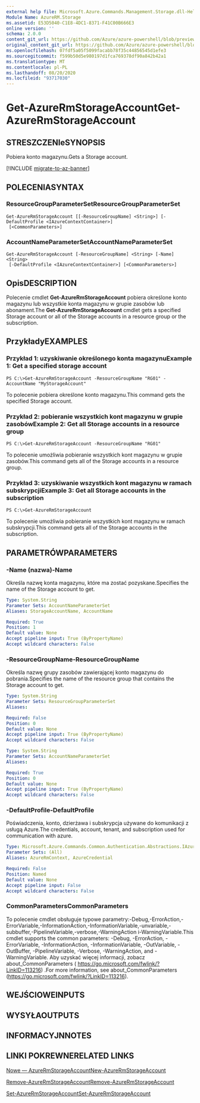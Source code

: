 ```yaml
---
external help file: Microsoft.Azure.Commands.Management.Storage.dll-Help.xml
Module Name: AzureRM.Storage
ms.assetid: E53D5040-C1E8-4DC1-8371-F41C00B666E3
online version: ''
schema: 2.0.0
content_git_url: https://github.com/Azure/azure-powershell/blob/preview/src/ResourceManager/Storage/Stack/Commands.Management.Storage/help/Get-AzureRmStorageAccount.md
original_content_git_url: https://github.com/Azure/azure-powershell/blob/preview/src/ResourceManager/Storage/Stack/Commands.Management.Storage/help/Get-AzureRmStorageAccount.md
ms.openlocfilehash: 07fdf5a05f5099facabb78f35c44856545d1efe3
ms.sourcegitcommit: f599b50d5e980197d1fca769378df90a842b42a1
ms.translationtype: MT
ms.contentlocale: pl-PL
ms.lasthandoff: 08/20/2020
ms.locfileid: "93717030"
---
```

# <span data-ttu-id="00c39-101">Get-AzureRmStorageAccount</span><span class="sxs-lookup"><span data-stu-id="00c39-101">Get-AzureRmStorageAccount</span></span>

## <span data-ttu-id="00c39-102">STRESZCZENIe</span><span class="sxs-lookup"><span data-stu-id="00c39-102">SYNOPSIS</span></span>
<span data-ttu-id="00c39-103">Pobiera konto magazynu.</span><span class="sxs-lookup"><span data-stu-id="00c39-103">Gets a Storage account.</span></span>

[!INCLUDE [migrate-to-az-banner](../../includes/migrate-to-az-banner.md)]

## <span data-ttu-id="00c39-104">POLECENIA</span><span class="sxs-lookup"><span data-stu-id="00c39-104">SYNTAX</span></span>

### <span data-ttu-id="00c39-105">ResourceGroupParameterSet</span><span class="sxs-lookup"><span data-stu-id="00c39-105">ResourceGroupParameterSet</span></span>
```
Get-AzureRmStorageAccount [[-ResourceGroupName] <String>] [-DefaultProfile <IAzureContextContainer>]
 [<CommonParameters>]
```

### <span data-ttu-id="00c39-106">AccountNameParameterSet</span><span class="sxs-lookup"><span data-stu-id="00c39-106">AccountNameParameterSet</span></span>
```
Get-AzureRmStorageAccount [-ResourceGroupName] <String> [-Name] <String>
 [-DefaultProfile <IAzureContextContainer>] [<CommonParameters>]
```

## <span data-ttu-id="00c39-107">Opis</span><span class="sxs-lookup"><span data-stu-id="00c39-107">DESCRIPTION</span></span>
<span data-ttu-id="00c39-108">Polecenie cmdlet **Get-AzureRmStorageAccount** pobiera określone konto magazynu lub wszystkie konta magazynu w grupie zasobów lub abonament.</span><span class="sxs-lookup"><span data-stu-id="00c39-108">The **Get-AzureRmStorageAccount** cmdlet gets a specified Storage account or all of the Storage accounts in a resource group or the subscription.</span></span>

## <span data-ttu-id="00c39-109">Przykłady</span><span class="sxs-lookup"><span data-stu-id="00c39-109">EXAMPLES</span></span>

### <span data-ttu-id="00c39-110">Przykład 1: uzyskiwanie określonego konta magazynu</span><span class="sxs-lookup"><span data-stu-id="00c39-110">Example 1: Get a specified storage account</span></span>
```
PS C:\>Get-AzureRmStorageAccount -ResourceGroupName "RG01" -AccountName "MyStorageAccount"
```

<span data-ttu-id="00c39-111">To polecenie pobiera określone konto magazynu.</span><span class="sxs-lookup"><span data-stu-id="00c39-111">This command gets the specified Storage account.</span></span>

### <span data-ttu-id="00c39-112">Przykład 2: pobieranie wszystkich kont magazynu w grupie zasobów</span><span class="sxs-lookup"><span data-stu-id="00c39-112">Example 2: Get all Storage accounts in a resource group</span></span>
```
PS C:\>Get-AzureRmStorageAccount -ResourceGroupName "RG01"
```

<span data-ttu-id="00c39-113">To polecenie umożliwia pobieranie wszystkich kont magazynu w grupie zasobów.</span><span class="sxs-lookup"><span data-stu-id="00c39-113">This command gets all of the Storage accounts in a resource group.</span></span>

### <span data-ttu-id="00c39-114">Przykład 3: uzyskiwanie wszystkich kont magazynu w ramach subskrypcji</span><span class="sxs-lookup"><span data-stu-id="00c39-114">Example 3:  Get all Storage accounts in the subscription</span></span>
```
PS C:\>Get-AzureRmStorageAccount
```

<span data-ttu-id="00c39-115">To polecenie umożliwia pobieranie wszystkich kont magazynu w ramach subskrypcji.</span><span class="sxs-lookup"><span data-stu-id="00c39-115">This command gets all of the Storage accounts in the subscription.</span></span>

## <span data-ttu-id="00c39-116">PARAMETRÓW</span><span class="sxs-lookup"><span data-stu-id="00c39-116">PARAMETERS</span></span>

### <span data-ttu-id="00c39-117">-Name (nazwa)</span><span class="sxs-lookup"><span data-stu-id="00c39-117">-Name</span></span>
<span data-ttu-id="00c39-118">Określa nazwę konta magazynu, które ma zostać pozyskane.</span><span class="sxs-lookup"><span data-stu-id="00c39-118">Specifies the name of the Storage account to get.</span></span>

```yaml
Type: System.String
Parameter Sets: AccountNameParameterSet
Aliases: StorageAccountName, AccountName

Required: True
Position: 1
Default value: None
Accept pipeline input: True (ByPropertyName)
Accept wildcard characters: False
```

### <span data-ttu-id="00c39-119">-ResourceGroupName</span><span class="sxs-lookup"><span data-stu-id="00c39-119">-ResourceGroupName</span></span>
<span data-ttu-id="00c39-120">Określa nazwę grupy zasobów zawierającej konto magazynu do pobrania.</span><span class="sxs-lookup"><span data-stu-id="00c39-120">Specifies the name of the resource group that contains the Storage account to get.</span></span>

```yaml
Type: System.String
Parameter Sets: ResourceGroupParameterSet
Aliases: 

Required: False
Position: 0
Default value: None
Accept pipeline input: True (ByPropertyName)
Accept wildcard characters: False
```

```yaml
Type: System.String
Parameter Sets: AccountNameParameterSet
Aliases: 

Required: True
Position: 0
Default value: None
Accept pipeline input: True (ByPropertyName)
Accept wildcard characters: False
```

### <span data-ttu-id="00c39-121">-DefaultProfile</span><span class="sxs-lookup"><span data-stu-id="00c39-121">-DefaultProfile</span></span>
<span data-ttu-id="00c39-122">Poświadczenia, konto, dzierżawa i subskrypcja używane do komunikacji z usługą Azure.</span><span class="sxs-lookup"><span data-stu-id="00c39-122">The credentials, account, tenant, and subscription used for communication with azure.</span></span>

```yaml
Type: Microsoft.Azure.Commands.Common.Authentication.Abstractions.IAzureContextContainer
Parameter Sets: (All)
Aliases: AzureRmContext, AzureCredential

Required: False
Position: Named
Default value: None
Accept pipeline input: False
Accept wildcard characters: False
```

### <span data-ttu-id="00c39-123">CommonParameters</span><span class="sxs-lookup"><span data-stu-id="00c39-123">CommonParameters</span></span>
<span data-ttu-id="00c39-124">To polecenie cmdlet obsługuje typowe parametry:-Debug,-ErrorAction,-ErrorVariable,-InformationAction,-InformationVariable,-unvariable,-subbuffer,-PipelineVariable,-verbose,-WarningAction i-WarningVariable.</span><span class="sxs-lookup"><span data-stu-id="00c39-124">This cmdlet supports the common parameters: -Debug, -ErrorAction, -ErrorVariable, -InformationAction, -InformationVariable, -OutVariable, -OutBuffer, -PipelineVariable, -Verbose, -WarningAction, and -WarningVariable.</span></span> <span data-ttu-id="00c39-125">Aby uzyskać więcej informacji, zobacz about_CommonParameters ( https://go.microsoft.com/fwlink/?LinkID=113216) .</span><span class="sxs-lookup"><span data-stu-id="00c39-125">For more information, see about_CommonParameters (https://go.microsoft.com/fwlink/?LinkID=113216).</span></span>

## <span data-ttu-id="00c39-126">WEJŚCIOWE</span><span class="sxs-lookup"><span data-stu-id="00c39-126">INPUTS</span></span>

## <span data-ttu-id="00c39-127">WYSYŁA</span><span class="sxs-lookup"><span data-stu-id="00c39-127">OUTPUTS</span></span>

## <span data-ttu-id="00c39-128">INFORMACYJN</span><span class="sxs-lookup"><span data-stu-id="00c39-128">NOTES</span></span>

## <span data-ttu-id="00c39-129">LINKI POKREWNE</span><span class="sxs-lookup"><span data-stu-id="00c39-129">RELATED LINKS</span></span>

[<span data-ttu-id="00c39-130">Nowe — AzureRmStorageAccount</span><span class="sxs-lookup"><span data-stu-id="00c39-130">New-AzureRmStorageAccount</span></span>](./New-AzureRmStorageAccount.md)

[<span data-ttu-id="00c39-131">Remove-AzureRmStorageAccount</span><span class="sxs-lookup"><span data-stu-id="00c39-131">Remove-AzureRmStorageAccount</span></span>](./Remove-AzureRmStorageAccount.md)

[<span data-ttu-id="00c39-132">Set-AzureRmStorageAccount</span><span class="sxs-lookup"><span data-stu-id="00c39-132">Set-AzureRmStorageAccount</span></span>](./Set-AzureRmStorageAccount.md)


